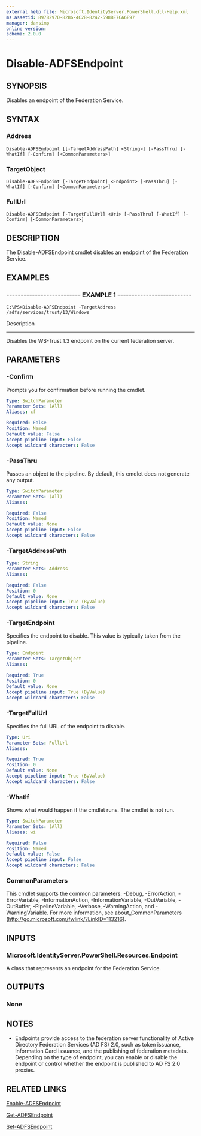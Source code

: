 ```yaml
---
external help file: Microsoft.IdentityServer.PowerShell.dll-Help.xml
ms.assetid: 8978297D-82B6-4C2B-8242-598BF7CA6E97
manager: dansimp
online version: 
schema: 2.0.0
---
```


# Disable-ADFSEndpoint

## SYNOPSIS
Disables an endpoint of the Federation Service.

## SYNTAX

### Address
```
Disable-ADFSEndpoint [[-TargetAddressPath] <String>] [-PassThru] [-WhatIf] [-Confirm] [<CommonParameters>]
```

### TargetObject
```
Disable-ADFSEndpoint [-TargetEndpoint] <Endpoint> [-PassThru] [-WhatIf] [-Confirm] [<CommonParameters>]
```

### FullUrl
```
Disable-ADFSEndpoint [-TargetFullUrl] <Uri> [-PassThru] [-WhatIf] [-Confirm] [<CommonParameters>]
```

## DESCRIPTION
The Disable-ADFSEndpoint cmdlet disables an endpoint of the Federation Service.

## EXAMPLES

### -------------------------- EXAMPLE 1 --------------------------
```
C:\PS>Disable-ADFSEndpoint -TargetAddress /adfs/services/trust/13/Windows
```

Description

-----------

Disables the WS-Trust 1.3 endpoint on the current federation server.

## PARAMETERS

### -Confirm
Prompts you for confirmation before running the cmdlet.

```yaml
Type: SwitchParameter
Parameter Sets: (All)
Aliases: cf

Required: False
Position: Named
Default value: False
Accept pipeline input: False
Accept wildcard characters: False
```

### -PassThru
Passes an object to the pipeline.
By default, this cmdlet does not generate any output.

```yaml
Type: SwitchParameter
Parameter Sets: (All)
Aliases: 

Required: False
Position: Named
Default value: None
Accept pipeline input: False
Accept wildcard characters: False
```

### -TargetAddressPath
```yaml
Type: String
Parameter Sets: Address
Aliases: 

Required: False
Position: 0
Default value: None
Accept pipeline input: True (ByValue)
Accept wildcard characters: False
```

### -TargetEndpoint
Specifies the endpoint to disable. 
This value is typically taken from the pipeline.

```yaml
Type: Endpoint
Parameter Sets: TargetObject
Aliases: 

Required: True
Position: 0
Default value: None
Accept pipeline input: True (ByValue)
Accept wildcard characters: False
```

### -TargetFullUrl
Specifies the full URL of the endpoint to disable.

```yaml
Type: Uri
Parameter Sets: FullUrl
Aliases: 

Required: True
Position: 0
Default value: None
Accept pipeline input: True (ByValue)
Accept wildcard characters: False
```

### -WhatIf
Shows what would happen if the cmdlet runs.
The cmdlet is not run.

```yaml
Type: SwitchParameter
Parameter Sets: (All)
Aliases: wi

Required: False
Position: Named
Default value: False
Accept pipeline input: False
Accept wildcard characters: False
```

### CommonParameters
This cmdlet supports the common parameters: -Debug, -ErrorAction, -ErrorVariable, -InformationAction, -InformationVariable, -OutVariable, -OutBuffer, -PipelineVariable, -Verbose, -WarningAction, and -WarningVariable. For more information, see about_CommonParameters (http://go.microsoft.com/fwlink/?LinkID=113216).

## INPUTS

### Microsoft.IdentityServer.PowerShell.Resources.Endpoint
A class that represents an endpoint for the Federation Service.

## OUTPUTS

### None

## NOTES
* Endpoints provide access to the federation server functionality of Active Directory Federation Services (AD FS) 2.0, such as token issuance, Information Card issuance, and the publishing of federation metadata. Depending on the type of endpoint, you can enable or disable the endpoint or control whether the endpoint is published to AD FS 2.0 proxies.

## RELATED LINKS

[Enable-ADFSEndpoint](./Enable-ADFSEndpoint.md)

[Get-ADFSEndpoint](./Get-ADFSEndpoint.md)

[Set-ADFSEndpoint](./Set-ADFSEndpoint.md)

